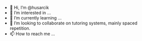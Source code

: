 - 👋 Hi, I’m @husarcik
- 👀 I’m interested in ...
- 🌱 I’m currently learning ...
- 💞️ I’m looking to collaborate on tutoring systems, mainly spaced repetition.
- 📫 How to reach me ...

<!---
husarcik/husarcik is a ✨ special ✨ repository because its `README.md` (this file) appears on your GitHub profile.
You can click the Preview link to take a look at your changes.
--->
